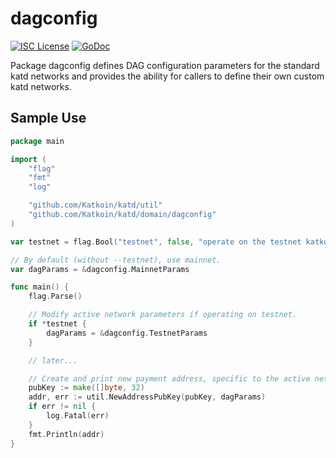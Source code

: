 dagconfig
========

[![ISC License](http://img.shields.io/badge/license-ISC-blue.svg)](https://choosealicense.com/licenses/isc/)
[![GoDoc](https://img.shields.io/badge/godoc-reference-blue.svg)](http://godoc.org/github.com/Katkoin/katd/dagconfig)

Package dagconfig defines DAG configuration parameters for the standard
katd networks and provides the ability for callers to define their own custom
katd networks.

## Sample Use

```Go
package main

import (
	"flag"
	"fmt"
	"log"

	"github.com/Katkoin/katd/util"
	"github.com/Katkoin/katd/domain/dagconfig"
)

var testnet = flag.Bool("testnet", false, "operate on the testnet katkoin network")

// By default (without --testnet), use mainnet.
var dagParams = &dagconfig.MainnetParams

func main() {
	flag.Parse()

	// Modify active network parameters if operating on testnet.
	if *testnet {
		dagParams = &dagconfig.TestnetParams
	}

	// later...

	// Create and print new payment address, specific to the active network.
	pubKey := make([]byte, 32)
	addr, err := util.NewAddressPubKey(pubKey, dagParams)
	if err != nil {
		log.Fatal(err)
	}
	fmt.Println(addr)
}
```
